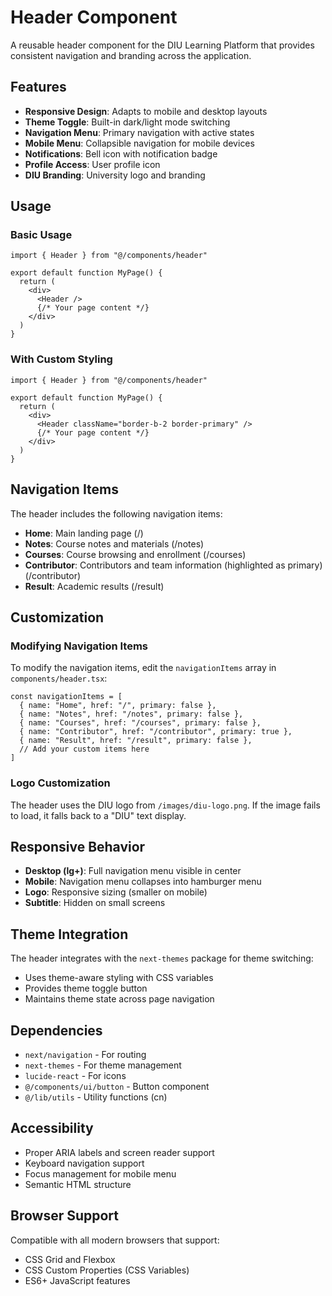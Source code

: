 # Header Component

A reusable header component for the DIU Learning Platform that provides consistent navigation and branding across the application.

## Features

- **Responsive Design**: Adapts to mobile and desktop layouts
- **Theme Toggle**: Built-in dark/light mode switching
- **Navigation Menu**: Primary navigation with active states
- **Mobile Menu**: Collapsible navigation for mobile devices
- **Notifications**: Bell icon with notification badge
- **Profile Access**: User profile icon
- **DIU Branding**: University logo and branding

## Usage

### Basic Usage

```tsx
import { Header } from "@/components/header"

export default function MyPage() {
  return (
    <div>
      <Header />
      {/* Your page content */}
    </div>
  )
}
```

### With Custom Styling

```tsx
import { Header } from "@/components/header"

export default function MyPage() {
  return (
    <div>
      <Header className="border-b-2 border-primary" />
      {/* Your page content */}
    </div>
  )
}
```

## Navigation Items

The header includes the following navigation items:

- **Home**: Main landing page (/)
- **Notes**: Course notes and materials (/notes)
- **Courses**: Course browsing and enrollment (/courses)
- **Contributor**: Contributors and team information (highlighted as primary) (/contributor)
- **Result**: Academic results (/result)

## Customization

### Modifying Navigation Items

To modify the navigation items, edit the `navigationItems` array in `components/header.tsx`:

```tsx
const navigationItems = [
  { name: "Home", href: "/", primary: false },
  { name: "Notes", href: "/notes", primary: false },
  { name: "Courses", href: "/courses", primary: false },
  { name: "Contributor", href: "/contributor", primary: true },
  { name: "Result", href: "/result", primary: false },
  // Add your custom items here
]
```

### Logo Customization

The header uses the DIU logo from `/images/diu-logo.png`. If the image fails to load, it falls back to a "DIU" text display.

## Responsive Behavior

- **Desktop (lg+)**: Full navigation menu visible in center
- **Mobile**: Navigation menu collapses into hamburger menu
- **Logo**: Responsive sizing (smaller on mobile)
- **Subtitle**: Hidden on small screens

## Theme Integration

The header integrates with the `next-themes` package for theme switching:

- Uses theme-aware styling with CSS variables
- Provides theme toggle button
- Maintains theme state across page navigation

## Dependencies

- `next/navigation` - For routing
- `next-themes` - For theme management
- `lucide-react` - For icons
- `@/components/ui/button` - Button component
- `@/lib/utils` - Utility functions (cn)

## Accessibility

- Proper ARIA labels and screen reader support
- Keyboard navigation support
- Focus management for mobile menu
- Semantic HTML structure

## Browser Support

Compatible with all modern browsers that support:
- CSS Grid and Flexbox
- CSS Custom Properties (CSS Variables)
- ES6+ JavaScript features
